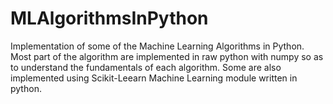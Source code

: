 # MLAlgorithmsInPython
Implementation of some of the Machine Learning Algorithms in Python. Most part of the algorithm are implemented in raw python
with numpy so as to understand the fundamentals of each algorithm. Some are also implemented using Scikit-Leearn Machine Learning 
module written in python.
